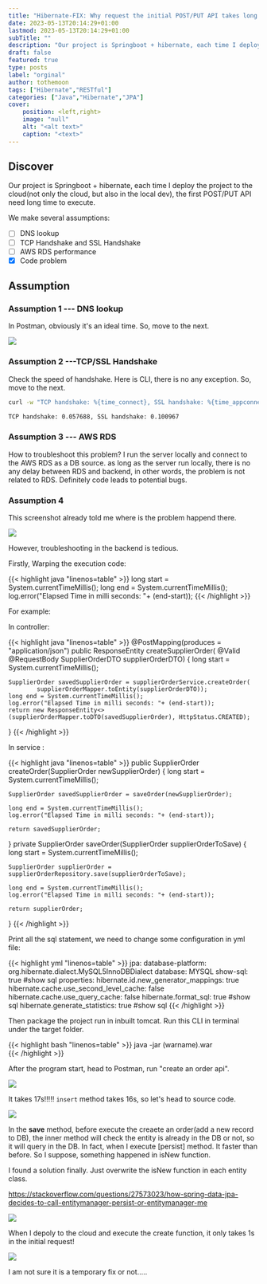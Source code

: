 ```yaml
---
title: "Hibernate-FIX: Why request the initial POST/PUT API takes long time in Hibernate Springboot"
date: 2023-05-13T20:14:29+01:00
lastmod: 2023-05-13T20:14:29+01:00
subTitle: ""
description: "Our project is Springboot + hibernate, each time I deploy the project to the cloud(not only the cloud, but also in the local dev), the first POST/PUT API need long time to execute. "
draft: false
featured: true
type: posts
label: "orginal"
author: tothemoon
tags: ["Hibernate","RESTful"]
categories: ["Java","Hibernate","JPA"]
cover:
    position: <left,right>
    image: "null"
    alt: "<alt text>"
    caption: "<text>"
---
```






## Discover 

Our project is Springboot + hibernate, each time I deploy the project to the cloud(not only the cloud, but also in the local dev), the first POST/PUT API need long time to execute. 

We make several assumptions:

- [ ] DNS lookup
- [ ] TCP Handshake and SSL Handshake 
- [ ] AWS RDS performance
- [x] Code problem

## Assumption 

### Assumption 1 --- DNS  lookup

In Postman, obviously it's an ideal time. So, move to the next.

<div class="polaroid">
    <a
         data-fancybox="gallery"
         data-src="https://i.328888.xyz/2023/05/12/iuIPrV.png">
        <img src="https://i.328888.xyz/2023/05/12/iuIPrV.png" />
    </a>
</div>



### Assumption 2 ---TCP/SSL Handshake 

Check the speed of handshake. Here is CLI, there is no any exception. So, move to the next.

```bash
curl -w "TCP handshake: %{time_connect}, SSL handshake: %{time_appconnect}\n" -so /dev/null https://{your domain}

TCP handshake: 0.057688, SSL handshake: 0.100967
```

### Assumption 3 --- AWS RDS 

How to troubleshoot this problem? I run the server locally and connect to the AWS RDS as a DB source. as long as the server run locally, there is no any delay between RDS and backend, in other words, the problem is not related to RDS.  Definitely code leads to potential  bugs.



### Assumption 4



This screenshot already told me where is the problem happend there.


<div class="polaroid">
    <a
         data-fancybox="gallery"
         data-src="https://i.328888.xyz/2023/05/12/iuI9kc.png">
        <img src="https://i.328888.xyz/2023/05/12/iuI9kc.png" />
    </a>
</div>


However, troubleshooting in the backend is tedious.

Firstly, Warping the execution code:


{{< highlight java "linenos=table" >}}
long start = System.currentTimeMillis();
long end = System.currentTimeMillis();
log.error("Elapsed Time in milli seconds: "+ (end-start));
{{< /highlight >}}



For example:

In controller:


{{< highlight java "linenos=table" >}}
@PostMapping(produces = "application/json")
public ResponseEntity<SupplierOrderDTO> createSupplierOrder(
    @Valid @RequestBody SupplierOrderDTO supplierOrderDTO) {
    long start = System.currentTimeMillis();

    SupplierOrder savedSupplierOrder = supplierOrderService.createOrder(
            supplierOrderMapper.toEntity(supplierOrderDTO));
    long end = System.currentTimeMillis();
    log.error("Elapsed Time in milli seconds: "+ (end-start));
    return new ResponseEntity<>(supplierOrderMapper.toDTO(savedSupplierOrder), HttpStatus.CREATED);
}
{{< /highlight >}}

In service :



{{< highlight java "linenos=table" >}}
public SupplierOrder createOrder(SupplierOrder newSupplierOrder) {
    long start = System.currentTimeMillis();

    SupplierOrder savedSupplierOrder = saveOrder(newSupplierOrder);
 
    long end = System.currentTimeMillis();
    log.error("Elapsed Time in milli seconds: "+ (end-start));
    
    return savedSupplierOrder;
}
private SupplierOrder saveOrder(SupplierOrder supplierOrderToSave) {
    long start = System.currentTimeMillis();

    SupplierOrder supplierOrder =  supplierOrderRepository.save(supplierOrderToSave);

    long end = System.currentTimeMillis();
    log.error("Elapsed Time in milli seconds: "+ (end-start));
    
    return supplierOrder;
}
{{< /highlight >}}

Print all the sql statement, we need to change some configuration in yml file:

{{< highlight yml "linenos=table" >}}
jpa:
  database-platform: org.hibernate.dialect.MySQL5InnoDBDialect
  database: MYSQL
  show-sql: true #show sql
  properties:
    hibernate.id.new_generator_mappings: true
    hibernate.cache.use_second_level_cache: false
    hibernate.cache.use_query_cache: false
    hibernate.format_sql: true  #show sql
    hibernate.generate_statistics: true  #show sql
{{< /highlight >}}



Then package the project run in inbuilt tomcat. Run this CLI in terminal under the target folder.


{{< highlight bash "linenos=table" >}}
 java -jar (warname).war  
{{< /highlight >}}

After the program start, head to Postman, run "create an order api".



<div class="polaroid">
    <a
         data-fancybox="gallery"
         data-src="https://i.328888.xyz/2023/05/12/iuN8OP.png">
        <img src="https://i.328888.xyz/2023/05/12/iuN8OP.png" />
    </a>
</div>




It takes 17s!!!!!  `insert` method takes 16s, so let's head to source code.



<div class="polaroid">
    <a
         data-fancybox="gallery"
         data-src="https://i.328888.xyz/2023/05/12/iuNXSV.png">
        <img src="https://i.328888.xyz/2023/05/12/iuNXSV.png" />
    </a>
</div>






In the **save** method, before execute the creaete an order(add a new record to DB), the inner method will check the entity is already in the DB or not, so it will query in the DB. In fact, when I execute [persist] method. It faster than before. So I suppose, something happened in isNew function.

I found a solution finally. Just overwrite the isNew function in each entity class.

https://stackoverflow.com/questions/27573023/how-spring-data-jpa-decides-to-call-entitymanager-persist-or-entitymanager-me

<div class="polaroid">
    <a
         data-fancybox="gallery"
         data-src="https://i.328888.xyz/2023/05/12/iuNEzq.png">
        <img src="https://i.328888.xyz/2023/05/12/iuNEzq.png" />
    </a>
</div>


When I depoly to the cloud and execute the create function, it only takes 1s in the initial request!


<div class="polaroid">
    <a
         data-fancybox="gallery"
         data-src="https://i.328888.xyz/2023/05/12/iuNe1z.png">
        <img src="https://i.328888.xyz/2023/05/12/iuNe1z.png" />
    </a>
</div>


I am not sure it is a temporary fix or not.....